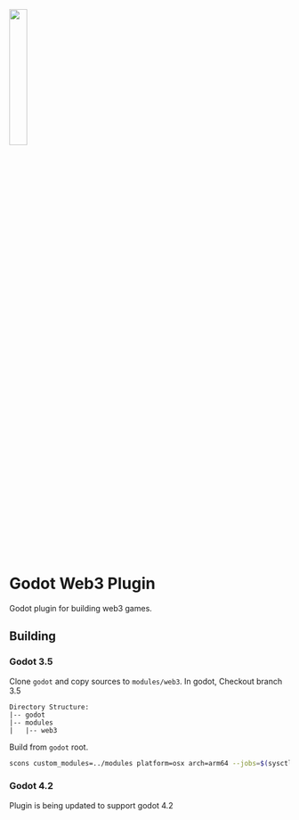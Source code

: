 <img src="/logo.png" width="25%" />

# Godot Web3 Plugin

Godot plugin for building web3 games.

## Building

### Godot 3.5

Clone `godot` and copy sources to `modules/web3`.
In godot,  Checkout branch 3.5

```
Directory Structure:
|-- godot
|-- modules
|   |-- web3
```

Build from `godot` root.

```bash
scons custom_modules=../modules platform=osx arch=arm64 --jobs=$(sysctl -n hw.logicalcpu)
```

### Godot 4.2
Plugin is being updated to support godot 4.2
